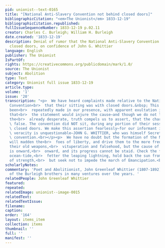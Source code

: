 ```yaml
---
pid: unionist--text-0165
title: "[National Anti-Slavery Convention not behind closed doors]"
bibliographicCitation: "<em>The Unionist</em> 1833-12-19"
bibliographicCitation.republished: 
fullIssueSequenceNumber: 1833-12-19 p.02.11
creator: Charles C. Burleigh; William H. Burleigh
date.created: '1833-12-19'
description: Denial of rumor that the National Anti-Slavery Convention met behind
  closed doors, on confidence of John G. Whittier
language: English
publisher: The Unionist
IsPartOf: 
rights: https://creativecommons.org/publicdomain/mark/1.0/
source: The Unionist
subject: Abolition
type: Text
category: Unionist full issue 1833-12-19
article.type: 
volume: '1'
issue: '20'
transcription: "<p>  We have heard complaints made relative to the National Anti-Slavery
  Convention<br>  that their sitting was with closed doors.&nbsp; This assertion has
  been<br>  repeatedly made in our presence, with apparent exultation in the belief
  that<br>  the statement would injure the cause—and though we do not love to goad
  the<br>  already desperate, truth compels us to assert, that the charge is utterly<br>
  \ false. The convention did NOT sit, during any portion of their session, with<br>
  \ closed doors. We make this assertion fearlessly—for our informant is one whose<br>
  \ veracity is unquestionable—JOHN G. WHITTIER, who was himself Secretary of the<br>
  \ convention.<br></p><p>  We have no doubt but the formation of the National Society
  will madden the<br>  foes of liberty, and drive them to the more frequent use of
  their old weapons,<br>  vituperation and falsehood, but the cause of truth and justice
  is onward,<br>  onward, and its progress cannot be staid. Check the flow of the
  ocean-tide,<br>  fetter the leaping lightning, hold back the sun from his course
  of strength,<br>  but seek not to impede the march of Emancipation.<br></p><p></p>"
scholarlyNotes: 
commentary: 'Poet and Abolitionist, John Greenleaf Whittier (1807-1892), was an associate
  of the Burleigh brothers in many ventures over the years. '
relatedPeople: John Greenleaf Whittier
featured: 
repeated: 
relatedImage: unionist--image-0015
relatedText: 
relatedTextIssue: 
filename: 
caption: 
order: '164'
layout: items_item
collection: items
thumbnail: ''
full: ''
manifest: ''
---
```

